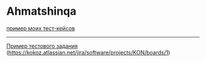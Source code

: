 # Ahmatshinqa
[пример моих тест-кейсов](https://docs.google.com/spreadsheets/d/1OcRFawP_LCOPPFPUW6oPa67GX7Ru6z9Bncpc9966z5w/edit?usp=drivesdk)

---

[Пример тестового задания](https://docs.google.com/spreadsheets/d/1Ui5kcIN-EZJJtUbxP03VsHW_a1KOQ_KORl75nZudZDg/edit?usp=drivesdk)
(https://kokoz.atlassian.net/jira/software/projects/KON/boards/1)
